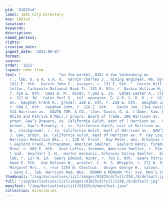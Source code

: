 ```yaml
---
pid: '01825cd'
label: 1891 City Directory
key: 1891cd
location: 
keywords: 
description: 
named_persons: 
rights: 
creation_date: 
ingest_date: '2023-08-07'
format: 
source: 
order: '1825'
layout: cmhc_item
text: "                 ™on the market, O18] & Van Valkenburg mn                     Garvey
  T., lab, D. & R. G.R. R.  Garvin Charles J., mining engineer, Wm. Byrd Page, r.
  181) E. 9th.  Garvin John C., assayer, r. 131 E. 9th. ‘  Garvin William C., exchange
  teller, Carbonate National Bank Tr. 131 E. 9th. /  Gaskin William H., engineer,
  r. 410 E. 8th.  Gass D. M., miner, r.202 E. 3d.  Gates Lester A., clk, F. E. Kniphausen,
  r. 322 W. 3d.  Gates Perl D., tel. operator, D. & R. G. R. R., r. 912 Harri-% son
  av.  Gaughan Frank H., grocer, 220 E. 6th, r. 218 E. 6th.  Gaughan James, miner,
  r. 804 E. 6th.  Gaughan John, r. 218 E. 6th. .  Gavin Joe, (Joe Gavin & Co.,) r.
  314 Harrison av.  GAVIN JOE. & CO., (Joe. Gavin, G. A. L’Abbe, Sam. Doll, E.: F.
  White and Patrick O’Neil,) proprs, Board of Trade, 308 Harrison av.  GAW E. J.,
  propr, Gaw’s Brewery, ss. California Gulch, east of | Harrison av.  Gaw Henry W.,
  brewer, Gaw’s Brewery, r. ss. California Gulch, east of Harrison av.  Gaw William
  W., stockgrower, r. ss. California Gulch, east of Harrison av.  GAW’S BREWERY, E.
  J. Gaw, propr, ss. California Gulch, east of Harrison av. f  Gay Louis, helper,
  Harrison Reduction Wks., r. 120 W. Front.  Gay Peter, wks. Arkansas Valley Smelter.
  \ Gaylord Frank, furnaceman, American Smelter.  Gaylord Henry, fireman, Sixth St,
  Mine, r. 609 E. 6th.  Gear Loftus, foreman, American Smelter, r. Elm, cor. Malta
  \ oad.  Gearhart J. H., master mechanic, Arkansas Valley Smelter.  Geary D. J.,
  lab, r. 127 W. 2d.  Geary Edmund, miner, r. 703 E. 9th.  Geary Patrick, miner, r.
  head E. 5th.  Gee Delevan W., printer, C. H. S. Whipple, r. 212 W. 5th.  Gehring
  Margaret Mrs., r. rear 1254 W. Chestnut.  Geiger George H., saloon, 1401 N. Poplar.
  \ Genn F., lab, Harrison Red. Wks.  BROWN & MORGAN *tc: sve. Men’s Furnishers    "
thumbnail: "/img/derivatives/iiif/images/01825cd/full/250,/0/default.jpg"
full: "/img/derivatives/iiif/images/01825cd/full/1140,/0/default.jpg"
manifest: "/img/derivatives/iiif/01825cd/manifest.json"
collection: directories
---
```

